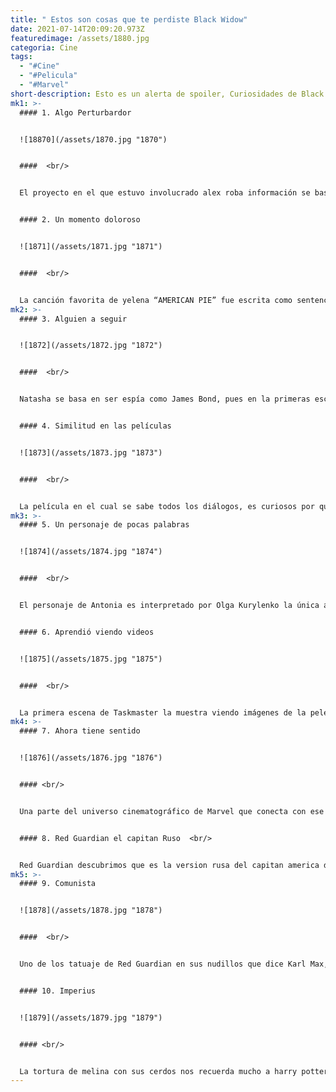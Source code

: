 ```yaml
---
title: " Estos son cosas que te perdiste Black Widow"
date: 2021-07-14T20:09:20.973Z
featuredimage: /assets/1880.jpg
categoria: Cine
tags:
  - "#Cine"
  - "#Pelicula"
  - "#Marvel"
short-description: Esto es un alerta de spoiler, Curiosidades de Black Widow
mk1: >-
  #### 1. Algo Perturbardor


  ![18870](/assets/1870.jpg "1870")


  ####  <br/>


  El proyecto en el que estuvo involucrado alex roba información se basa claramente en el proyecto MK-ULTRA, que fue el intento de la CIA de desarrollar técnicas de control mental para usarlo contra sus enemigos 


  #### 2. Un momento doloroso


  ![1871](/assets/1871.jpg "1871")


  ####  <br/>


  La canción favorita de yelena “AMERICAN PIE” fue escrita como sentencia de muerte para el sueño americano a raíz de la muerte de John F. Kennedy, es una canción de luto y es apropiado que suene sobre unas imágenes de natasha viendo morir su propio sueño americano
mk2: >-
  #### 3. Alguien a seguir


  ![1872](/assets/1872.jpg "1872")


  ####  <br/>


  Natasha se basa en ser espía como James Bond, pues en la primeras escenas que conecta con la época de 2016 con la huida de Natasha después de los eventos de civil war el general Ross esta super convencido que tiene a natasha rodeada y que está a punto de capturarla, cual el general ross le marca a natasha y le dice que no se avergüence, cuando el equipo seat derriba la puerta del baño de mujeres, Natasha sale de un baño de completamente un lugar diferente, lo cual parece un estilo imitado al agente James Bond 007, lo cual se confirma porque mas a adelante se le ve viendo una película de Roger Moore, en la cual prácticamente se sabe todo los diálogos 


  #### 4. Similitud en las películas


  ![1873](/assets/1873.jpg "1873")


  ####  <br/>


  La película en el cual se sabe todos los diálogos, es curiosos por que se trata de MoonRaker que tiene parecido con la película de Black Widow ya que en las dos nos presentan a un villano el cual está empeñado en dominar el mundo, moviendo sus hilos desde una base remota en el cielo, ambos antagonistas tienen un secuaz bastantes silenciosos, en la película de James Bond se trata de Tiburón y en Black Widow se trata de la hija convertida en marioneta
mk3: >-
  #### 5. Un personaje de pocas palabras


  ![1874](/assets/1874.jpg "1874")


  ####  <br/>


  El personaje de Antonia es interpretado por Olga Kurylenko la única actriz Rusa de toda la cinta 


  #### 6. Aprendió viendo videos


  ![1875](/assets/1875.jpg "1875")


  ####  <br/>


  La primera escena de Taskmaster la muestra viendo imágenes de la pelea de Black Widow y Hawkeye de civil war, pues esto vemos que le ayudó a mejorar sus habilidades con el arco de Budapest y luego muestran las garras de la imitación de Black Panther
mk4: >-
  #### 7. Ahora tiene sentido 


  ![1876](/assets/1876.jpg "1876")


  #### <br/>


  Una parte del universo cinematográfico de Marvel que conecta con ese momento fue antes de la batalla en Nueva York donde Loki menciona a la hija de Drakov mientras relata los actos atroces de Black Widow durante la escena del interrogatorio 


  #### 8. Red Guardian el capitan Ruso  <br/>


  Red Guardian descubrimos que es la version rusa del capitan america de algún modo los experimentos del capitán américa, parece que los rusos desarrollaron su propia fórmula
mk5: >-
  #### 9. Comunista


  ![1878](/assets/1878.jpg "1878")


  ####  <br/>


  Uno de los tatuaje de Red Guardian en sus nudillos que dice Karl Max, esto indica que estaba demasiado comprometido con los ideales comunistas 


  #### 10. Imperius 


  ![1879](/assets/1879.jpg "1879")


  #### <br/>


  La tortura de melina con sus cerdos nos recuerda mucho a harry potter melina muestra la tecnología desarrollada a partir de los datos robados del instituto del norte al controlar a uno de sus cerdos y ordenarle que no respire, casi muere porque no puede rechazar su demanda y es un momento que se hace eco de la escena de harry potter y el cáliz de fuego cuando el falso ojoloco moody muestra la maldición de imperius mostrando cómo podía ser que una araña se matara a sí misma si quisiera
---
```


